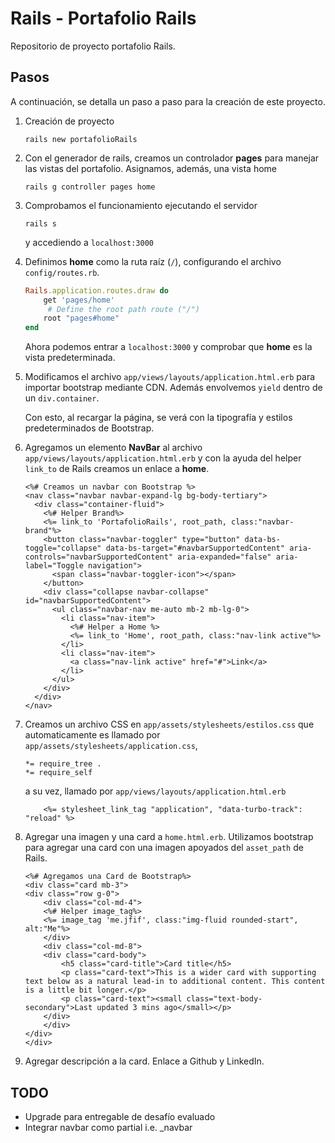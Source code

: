 # Rails - Portafolio Rails

Repositorio de proyecto portafolio Rails. 

## Pasos

A continuación, se detalla un paso a paso para la creación de este proyecto. 

1. Creación de proyecto
    ```
    rails new portafolioRails
    ```

2. Con el generador de rails, creamos un controlador **pages** para manejar las vistas del portafolio. Asignamos, además, una vista home
    ```
    rails g controller pages home
    ```

3. Comprobamos el funcionamiento ejecutando el servidor 
    ```
    rails s
    ```
    y accediendo a `localhost:3000`

4. Definimos **home** como la ruta raíz (`/`), configurando el archivo `config/routes.rb`.
    ```Ruby
    Rails.application.routes.draw do
        get 'pages/home'
         # Define the root path route ("/")
        root "pages#home"
    end
    ```
    Ahora podemos entrar a `localhost:3000` y comprobar que **home** es la vista predeterminada.

5. Modificamos el archivo `app/views/layouts/application.html.erb` para importar bootstrap mediante CDN. Además envolvemos `yield` dentro de un `div.container`. 

    Con esto, al recargar la página, se verá con la tipografía y estilos predeterminados de Bootstrap.

6. Agregamos un elemento **NavBar** al archivo `app/views/layouts/application.html.erb` y con la ayuda del helper `link_to` de Rails creamos un enlace a **home**.

    ```erb
    <%# Creamos un navbar con Bootstrap %>
    <nav class="navbar navbar-expand-lg bg-body-tertiary">
      <div class="container-fluid">
        <%# Helper Brand%>
        <%= link_to 'PortafolioRails', root_path, class:"navbar-brand"%>
        <button class="navbar-toggler" type="button" data-bs-toggle="collapse" data-bs-target="#navbarSupportedContent" aria-controls="navbarSupportedContent" aria-expanded="false" aria-label="Toggle navigation">
          <span class="navbar-toggler-icon"></span>
        </button>
        <div class="collapse navbar-collapse" id="navbarSupportedContent">
          <ul class="navbar-nav me-auto mb-2 mb-lg-0">
            <li class="nav-item">
              <%# Helper a Home %>
              <%= link_to 'Home', root_path, class:"nav-link active"%>
            </li>
            <li class="nav-item">
              <a class="nav-link active" href="#">Link</a>
            </li>
          </ul>
        </div>
      </div>
    </nav>
    ```

7. Creamos un archivo CSS en `app/assets/stylesheets/estilos.css` que automaticamente es llamado por `app/assets/stylesheets/application.css`,
    ```
    *= require_tree .
    *= require_self
    ```
     a su vez, llamado por `app/views/layouts/application.html.erb`

    ```erb
        <%= stylesheet_link_tag "application", "data-turbo-track": "reload" %>
    ```

8. Agregar una imagen y una card a `home.html.erb`. Utilizamos bootstrap para agregar una card con una imagen apoyados del `asset_path` de Rails.

    ```erb
    <%# Agregamos una Card de Bootstrap%>
    <div class="card mb-3">
    <div class="row g-0">
        <div class="col-md-4">
        <%# Helper image_tag%>
        <%= image_tag 'me.jfif', class:"img-fluid rounded-start", alt:"Me"%>
        </div>
        <div class="col-md-8">
        <div class="card-body">
            <h5 class="card-title">Card title</h5>
            <p class="card-text">This is a wider card with supporting text below as a natural lead-in to additional content. This content is a little bit longer.</p>
            <p class="card-text"><small class="text-body-secondary">Last updated 3 mins ago</small></p>
        </div>
        </div>
    </div>
    </div>
    ```

9. Agregar descripción a la card. Enlace a Github y LinkedIn. 

## TODO

* Upgrade para entregable de desafío evaluado
* Integrar navbar como partial i.e. _navbar






